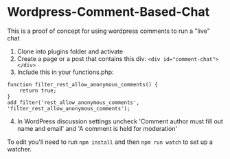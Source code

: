 # Wordpress-Comment-Based-Chat
This is a proof of concept for using wordpress comments to run a "live" chat

1) Clone into plugins folder and activate
2) Create a page or a post that contains this div: `<div id="comment-chat"></div>`
3) Include this in your functions.php:
```
function filter_rest_allow_anonymous_comments() {
	return true;
}
add_filter('rest_allow_anonymous_comments', 'filter_rest_allow_anonymous_comments');
```
4) In WordPress discussion settings uncheck 'Comment author must fill out name and email' and 'A comment is held for moderation'


To edit you'll need to run `npm install` and then `npm run watch` to set up a watcher.

